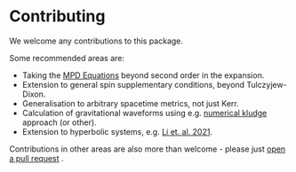 # Contributing

We welcome any contributions to this package. 

Some recommended areas are:

* Taking the [MPD Equations](MPD.md) beyond second order in the expansion.
* Extension to general spin supplementary conditions, beyond Tulczyjew-Dixon.
* Generalisation to arbitrary spacetime metrics, not just Kerr.
* Calculation of gravitational waveforms using e.g. [numerical kludge](https://arxiv.org/abs/gr-qc/0607007) approach (or other).
* Extension to hyperbolic systems, e.g. [Li et. al. 2021](https://arxiv.org/abs/2110.03494).

Contributions in other areas are also more than welcome - please just [open a pull request](https://github.com/tomkimpson/RelativisticDynamics.jl/pulls) .

